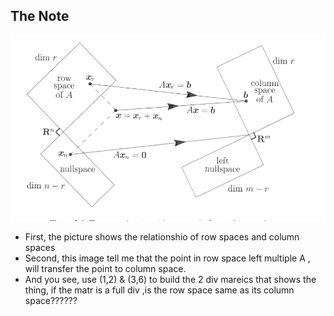 ## The Note
![the row & column spaces](https://github.com/pipiman/Record/blob/master/Row_Column.png)
+ First, the picture shows the relationshio of row spaces and column spaces
+ Second, this image tell me that the point in row space left multiple A , will transfer the point to column space.
+ And you see, use (1,2) & (3,6) to build the 2 div mareics that shows the thing, if the matr is a full div ,is the row space same  as its column space??????
